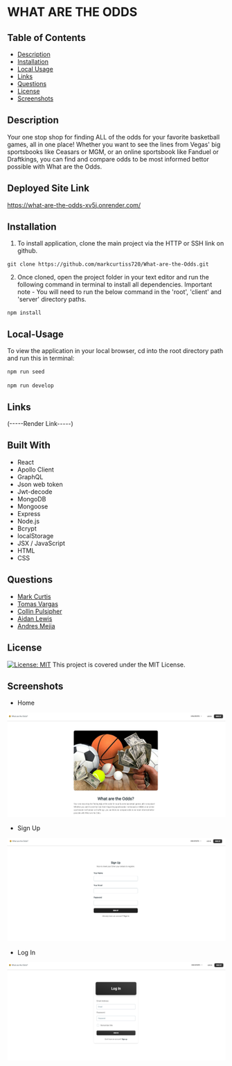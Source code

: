 # WHAT ARE THE ODDS



## Table of Contents

- [Description](#Description)
- [Installation](#Installation)
- [Local Usage](#Local-Usage)
- [Links](#Links)
- [Questions](#Questions)
- [License](#License)
- [Screenshots](#Screenshots)

##

## Description

Your one stop shop for finding ALL of the odds for your favorite basketball games, all in one place! Whether you want to see the lines from Vegas' big sportsbooks like Ceasars or MGM, or an online sportsbook like Fanduel or Draftkings, you can find and compare odds to be most informed bettor possible with What are the Odds.

## Deployed Site Link

https://what-are-the-odds-xv5j.onrender.com/

## Installation

1. To install application, clone the main project via the HTTP or SSH link on github.

```
git clone https://github.com/markcurtiss720/What-are-the-Odds.git
```

2. Once cloned, open the project folder in your text editor and run the following command in terminal to install all dependencies.
   Important note - You will need to run the below command in the 'root', 'client' and 'server' directory paths.

```
npm install
```

## Local-Usage

To view the application in your local browser, cd into the root directory path and run this in terminal:

```
npm run seed

npm run develop
```

## Links

(-----Render Link-----)

## Built With

- React
- Apollo Client
- GraphQL
- Json web token
- Jwt-decode
- MongoDB
- Mongoose
- Express
- Node.js
- Bcrypt
- localStorage
- JSX / JavaScript
- HTML
- CSS

## Questions

- [Mark Curtis](https://github.com/markcurtiss720)
- [Tomas Vargas](https://github.com/tavargas9)
- [Collin Pulsipher](https://github.com/cpulsipher24)
- [Aidan Lewis](https://github.com/AidanLewis203)
- [Andres Mejia](https://github.com/andedu15)


## License

[![License: MIT](https://img.shields.io/badge/License-MIT-yellow.svg)](https://opensource.org/licenses/MIT) This project is covered under the MIT License.

## Screenshots

- Home

![alt text](client/src/assets/img/Home.png)


- Sign Up

![alt text](client/src/assets/img/SignUp.png)


- Log In

![alt text](client/src/assets/img/LogIn.png)